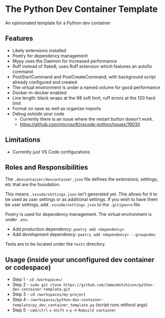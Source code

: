 # The Python Dev Container Template
An opinionated template for a Python dev container

## Features
- Likely extensions installed
- Poetry for dependency management
- Mypy uses the Daemon for increased performance
- Ruff instead of flake8, uses Ruff extension which features an autofix command
- PostStartCommand and PostCreateCommand, with background script already configured and created
- The virtual environment is under a named volume for good performance
- Docker-in-docker enabled
- Line length: black wraps at the 98 soft limit, ruff errors at the 120 hard limit
- Format on save as well as organize imports
- Debug outside your code
  - Currently there is an issue where the restart button doesn't work.
  - https://github.com/microsoft/vscode-python/issues/19030

## Limitations
- Currently just VS Code configurations

## Roles and Responsibilities
The `.devcontainer/devcontainer.json` file defines the extensions, settings, etc that are the foundation.

This means `.vscode/settings.json` isn't generated yet. This allows for it to be used as user settings or as
additional settings. If you wish to have them be user settings, add `.vscode/settings.json` to the `.gitignore` file.

Poetry is used for dependency management. The virtual environment is under `.env`.
- Add production dependency: `poetry add <dependency>`
- Add development dependnecy: `poetry add <dependency> --group=dev`

Tests are to be located under the `tests` directory.

## Usage (inside your unconfigured dev container or codespace)

- Step 1 - `cd /workspaces/`
- Step 2 - `sudo git clone https://github.com/JamesHutchison/python-dev-container-template.git`
- Step 3 - `cd /workspaces/my-project`
- Step 4 - `/workspaces/python-dev-container-template/py_dev_container_template.py` (script runs without args)
- Step 5 - `cmd/ctrl` + `shift` + `p` -> `Rebuild container`
